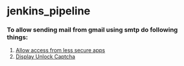 # jenkins_pipeline

### To allow sending mail from gmail using smtp do following things:

1. [Allow access from less secure apps](https://www.google.com/settings/security/lesssecureapps)
2. [Display Unlock Captcha](https://accounts.google.com/DisplayUnlockCaptcha)
